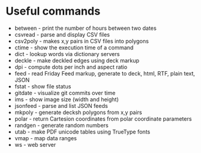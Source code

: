 # Useful commands

* between - print the number of hours between two dates
* csvread - parse and display CSV files
* csv2poly - makes x,y pairs in CSV files into polygons
* ctime - show the execution time of a command
* dict - lookup words via dictionary servers
* deckle - make deckled edges using deck markup
* dpi - compute dots per inch and aspect ratio
* feed - read Friday Feed markup, generate to deck, html, RTF, plain text, JSON
* fstat - show file status
* gitdate - visualize git commits over time
* ims - show image size (width and height)
* jsonfeed - parse and list JSON feeds
* mkpoly - generate decksh polygons from x,y pairs
* polar - return Cartesion coordinates from polar coordinate parameters
* randgen - generate random numbers
* utab - make PDF unicode tables using TrueType fonts
* vmap - map data ranges
* ws - web server



